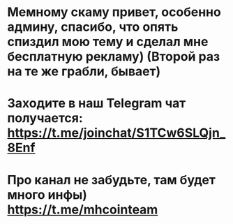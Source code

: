 # Мемному скаму привет, особенно админу, спасибо, что опять спиздил мою тему и сделал мне бесплатную рекламу) (Второй раз на те же грабли, бывает)
# Заходите в наш Telegram чат получается: https://t.me/joinchat/S1TCw6SLQjn_8Enf
# Про канал не забудьте, там будет много инфы) https://t.me/mhcointeam
